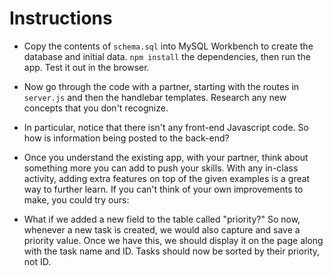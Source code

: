 # Instructions

* Copy the contents of `schema.sql` into MySQL Workbench to create the database and initial data. `npm install` the dependencies, then run the app. Test it out in the browser.

* Now go through the code with a partner, starting with the routes in `server.js` and then the handlebar templates. Research any new concepts that you don't recognize.

* In particular, notice that there isn't any front-end Javascript code. So how is information being posted to the back-end?

* Once you understand the existing app, with your partner, think about something more you can add to push your skills. With any in-class activity, adding extra features on top of the given examples is a great way to further learn. If you can't think of your own improvements to make, you could try ours:

* What if we added a new field to the table called "priority?" So now, whenever a new task is created, we would also capture and save a priority value. Once we have this, we should display it on the page along with the task name and ID. Tasks should now be sorted by their priority, not ID.
